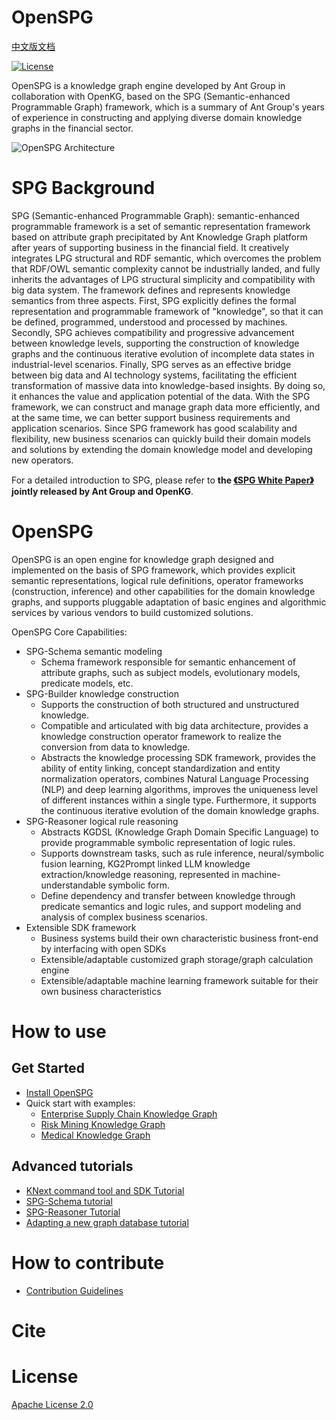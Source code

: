 # OpenSPG

[中文版文档](./README_cn.md)

[![License](https://img.shields.io/badge/License-Apache%202.0-blue.svg)](./LICENSE)

OpenSPG is a knowledge graph engine developed by Ant Group in collaboration with OpenKG, based on the SPG (Semantic-enhanced Programmable Graph) framework, which is a summary of Ant Group's years of experience in constructing and applying diverse domain knowledge graphs in the financial sector.

![OpenSPG Architecture](https://mdn.alipayobjects.com/huamei_xgb3qj/afts/img/A*DmdvRKo5pyYAAAAAAAAAAAAADtmcAQ/original)

# SPG Background

SPG (Semantic-enhanced Programmable Graph): semantic-enhanced programmable framework is a set of semantic representation framework based on attribute graph precipitated by Ant Knowledge Graph platform after years of supporting business in the financial field. It creatively integrates LPG structural and RDF semantic, which overcomes the problem that RDF/OWL semantic complexity cannot be industrially landed, and fully inherits the advantages of LPG structural simplicity and compatibility with big data system. The framework defines and represents knowledge semantics from three aspects. First, SPG explicitly defines the formal representation and programmable framework of "knowledge", so that it can be defined, programmed, understood and processed by machines. Secondly, SPG achieves compatibility and progressive advancement between knowledge levels, supporting the construction of knowledge graphs and the continuous iterative evolution of incomplete data states in industrial-level scenarios. Finally, SPG serves as an effective bridge between big data and AI technology systems, facilitating the efficient transformation of massive data into knowledge-based insights. By doing so, it enhances the value and application potential of the data. With the SPG framework, we can construct and manage graph data more efficiently, and at the same time, we can better support business requirements and application scenarios. Since SPG framework has good scalability and flexibility, new business scenarios can quickly build their domain models and solutions by extending the domain knowledge model and developing new
operators.

For a detailed introduction to SPG, please refer to **the [《SPG White Paper》](https://spg.openkg.cn/ "SPG White Paper") jointly released by Ant Group and OpenKG**.

# OpenSPG

OpenSPG is an open engine for knowledge graph designed and implemented on the basis of SPG framework, which provides explicit semantic representations, logical rule definitions, operator frameworks (construction, inference) and other capabilities for the domain knowledge graphs, and supports pluggable adaptation of basic engines and algorithmic services by various vendors to build customized solutions.

OpenSPG Core Capabilities:

* SPG-Schema semantic modeling
  * Schema framework responsible for semantic enhancement of attribute graphs, such as subject models, evolutionary models, predicate models, etc.
* SPG-Builder knowledge construction
  * Supports the construction of both structured and unstructured knowledge.
  * Compatible and articulated with big data architecture, provides a knowledge construction operator framework to realize the conversion from data to knowledge.
  * Abstracts the knowledge processing SDK framework, provides the ability of entity linking, concept standardization and entity normalization operators, combines Natural Language Processing (NLP) and deep learning algorithms, improves the uniqueness level of different instances within a single type. Furthermore, it supports the continuous iterative evolution of the domain knowledge graphs.
* SPG-Reasoner logical rule reasoning
  * Abstracts KGDSL (Knowledge Graph Domain Specific Language) to provide programmable symbolic representation of logic rules.
  * Supports downstream tasks, such as rule inference, neural/symbolic fusion learning, KG2Prompt linked LLM knowledge extraction/knowledge reasoning, represented in machine-understandable symbolic form.
  * Define dependency and transfer between knowledge through predicate semantics and logic rules, and support modeling and analysis of complex business scenarios.
* Extensible SDK framework
  * Business systems build their own characteristic business front-end by interfacing with open SDKs
  * Extensible/adaptable customized graph storage/graph calculation engine
  * Extensible/adaptable machine learning framework suitable for their own business characteristics

# How to use

## Get Started

* [Install OpenSPG](https://spg.openkg.cn/en-US/quick-start/install)
* Quick start with examples:
  * [Enterprise Supply Chain Knowledge Graph](https://spg.openkg.cn/en-US/example/enterprise-supply-chain)
  * [Risk Mining Knowledge Graph](https://spg.openkg.cn/en-US/example/risk-mining)
  * [Medical Knowledge Graph](https://spg.openkg.cn/en-US/example/medical)

## Advanced tutorials

* [KNext command tool and SDK Tutorial](https://spg.openkg.cn/en-US/tutorial/knext)
* [SPG-Schema tutorial](https://spg.openkg.cn/en-US/tutorial/spgschema)
* [SPG-Reasoner Tutorial](https://spg.openkg.cn/en-US/tutorial/spgreasoner)
* [Adapting a new graph database tutorial](https://spg.openkg.cn/en-US/tutorial/spg2lpg)

# How to contribute

* [Contribution Guidelines](https://spg.openkg.cn/en-US/quick-start/contribution)

# Cite

# License

[Apache License 2.0](LICENSE)
